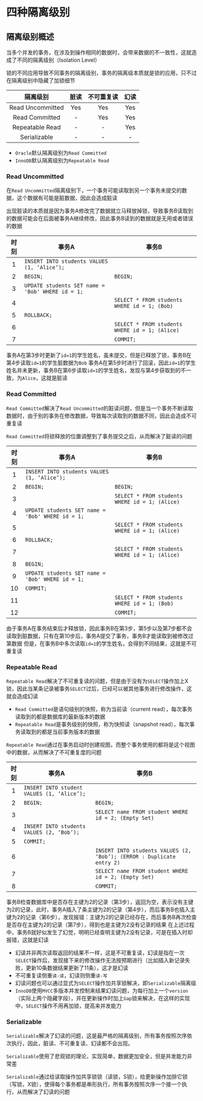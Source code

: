 # 四种隔离级别

## 隔离级别概述

当多个并发的事务，在涉及到操作相同的数据时，会带来数据的不一致性，这就造成了不同的隔离级别（Isolation Level）

锁的不同应用导致不同事务的隔离级别，事务的隔离级本质就是锁的应用，只不过在隔离级别中隐藏了加锁细节

| 隔离级别 | 脏读 | 不可重复读 | 幻读 |
| :-: | :-: | :-: | :-: |
| Read Uncommitted| Yes | Yes | Yes |
| Read Committed | - | Yes | Yes |
| Repeatable Read | - | - | Yes |
| Serializable | - | - | - |

- `Oracle`默认隔离级别为`Read Committed`
- `InnoDB`默认隔离级别为`Repeatable Read`

### Read Uncommitted

在`Read Uncommitted`隔离级别下，一个事务可能读取到另一个事务未提交的数据，这个数据有可能是脏数据，因此会造成脏读

出现脏读的本质就是因为事务A修改完了数据就立马释放掉锁，导致事务B读取到的数据可能会在后面被事务A继续修改，因此事务B读到的数据就是无用或者错误的数据

| 时刻 | 事务A | 事务B |
| :-: | - | - |
| 1 | `INSERT INTO students VALUES (1, ‘Alice’);` |     |
| 2 | `BEGIN;` | `BEGIN;` |
| 3 | `UPDATE students SET name = 'Bob' WHERE id = 1;` |     |
| 4 |     | `SELECT * FROM students WHERE id = 1; (Bob)` |
| 5 | `ROLLBACK;` |  |
| 6 |     | `SELECT * FROM students WHERE id = 1; (Alice)` |
| 7 |     | `COMMIT;` |

事务A在第3步时更新了`id=1`的学生姓名，虽未提交，但是已释放了锁，事务B在第4步读取`id=1`的学生脏数据为`Bob`
事务A在第5步时进行了回滚，因此`id=1`的学生姓名并未更新，事务B在第6步读取`id=1`的学生姓名，发现与第4步获取到的不一致，为`Alice`，这就是脏读

### Read Committed

`Read Committed`解决了`Read Uncommitted`的脏读问题，但是当一个事务不断读取数据时，由于别的事务在修改数据，导致每次读取到的数据不同，因此会造成不可重复读

`Read Committed`将锁释放的位置调整到了事务提交之后，从而解决了脏读的问题

| 时刻 | 事务A | 事务B |
| :-: | - | - |
| 1 | `INSERT INTO students VALUES (1, ‘Alice’);` |     |
| 2 | `BEGIN;` | `BEGIN;` |
| 3 |     | `SELECT * FROM students WHERE id = 1; (Alice)` |
| 4 | `UPDATE students SET name = 'Bob' WHERE id = 1;` |     |
| 5 |     | `SELECT * FROM students WHERE id = 1; (Alice)` |
| 6 | `ROLLBACK;` |  |
| 7 |     | `SELECT * FROM students WHERE id = 1; (Alice)` |
| 8 | `BEGIN;` |     |
| 9 | `UPDATE students SET name = 'Bob' WHERE id = 1;` |     |
| 10 | `COMMIT;` |     |
| 11 |     | `SELECT * FROM students WHERE id = 1; (Bob)` |
| 12 |     | `COMMIT;` |

由于事务A在事务结束后才释放锁，因此事务B在第3步，第5步以及第7步都不会读取到脏数据，只有在第10步后，事务A提交了事务，事务B才能读取到被修改过第数据
但是，在事务B中多次读取`id=1`的学生姓名，会得到不同结果，这就是不可重复读

### Repeatable Read

`Repeatable Read`解决了不可重复读的问题，但是由于没有为`SELECT`操作加上X锁，因此当某条记录被事务`SELECT`过后，已经可以被其他事务进行修改操作，这就会造成幻读

- `Read Committed`是语句级别的快照，称为当前读（current read），每次事务读取到的都是数据库的最新版本的数据
- `Repeatable Read`是事务级别的快照，称为快照读（snapshot read），每次事务读取到的都是当前事务版本的数据

`Repeatable Read`通过在事务启动时创建视图，而整个事务使用的都将是这个视图中的数据，从而解决了不可重复度的问题

| 时刻 | 事务A | 事务B |
| :-: | - | - |
| 1 | `INSERT INTO student VALUES (1, ‘Alice’);` |     |
| 2 | `BEGIN;` | `BEGIN;` |
| 3 |     | `SELECT name FROM student WHERE id = 2; (Empty Set)` |
| 4 | `INSERT INTO students VALUES (2, ‘Bob’);` |     |
| 5 | `COMMIT;` |     |
| 6 |     | `INSERT INTO students VALUES (2, ‘Bob’); (ERROR : Duplicate entry 2)` |
| 7 |     | `SELECT name FROM student WHERE id = 2; (Empty Set)` |
| 8 |     | `COMMIT;` |

事务B检查数据库中是否存在主键为2的记录（第3步），返回为空，表示没有主键为2的记录，此时，事务A插入了条主键为2的记录（第4步），而后事务B也插入主键为2的记录（第6步），发现报错：主键为2的记录已经存在，而后事务B再次检查是否存在主键为2的记录（第7步），得到也是主键为2没有记录的结果
在上述过程中，事务B就好似发生了幻觉，明明已经查明主键为2没有记录，可是在插入时却报错，这就是幻读

- 幻读并非两次读取返回的结果不一样，这是不可重复读，幻读是指在一次`SELECT`操作后，发现接下来的修改操作无法按预期进行（比如插入新记录失败，更新10条数据结果更新了11条），这才是幻读
- 不可重复读侧重`读-读`，幻读则侧重`读-写`
- 幻读问题也可以通过显式为`SELECT`操作加共享锁解决，即`Serializable`隔离级
- `InnoDB`使用`MVCC`多版本并发控制来结果幻读问题，为每行加上一个`version`（实际上两个隐藏字段），并在更新操作时加上`Gap`锁来解决，在这样的实现中，`SELECT`操作不用再加锁，提高来并发能力

### Serializable

`Serializable`解决了幻读的问题，这是最严格的隔离级别，所有事务按照次序依次执行，因此，脏读、不可重复读、幻读都不会出现。

`Serializable`使用了悲观锁的理论，实现简单，数据更加安全，但是并发能力非常差

`Serializable`通过给读取操作加共享锁锁（读锁，S锁），给更新操作加排它锁（写锁，X锁），使得每个事务都是串形执行，所有事务按照次序一个接一个执行，从而解决了幻读的问题
